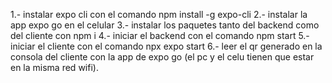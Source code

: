 1.- instalar expo cli con el comando npm install -g expo-cli
2.- instalar la app expo go en el celular
3.- instalar los paquetes tanto del backend como del cliente con npm i
4.- iniciar el backend con el comando npm start
5.- iniciar el cliente con el comando npx expo start
6.- leer el qr generado en la consola del cliente con la app de expo go (el pc y el celu tienen que estar en la misma red wifi).
